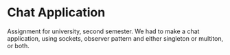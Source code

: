 # Chat Application


Assignment for university, second semester. We had to make a chat application, using sockets, observer pattern and either singleton or multiton, or both.
